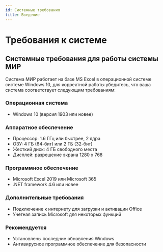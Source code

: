 ```yaml
---
id: Системные требования
title: Введение
---
```

# Требования к системе

## Системные требования для работы системы МИР

Система МИР работает на  базе MS Excel в операционной системе системе Windows 10, для корректной работы убедитесь, что ваша система соответствует следующим требованиям:

### Операционная система

- Windows 10 (версия 1903 или новее)

### Аппаратное обеспечение

- Процессор: 1.6 ГГц или быстрее, 2 ядра
- ОЗУ: 4 ГБ (64-бит) или 2 ГБ (32-бит)
- Жесткий диск: 4 ГБ свободного места
- Дисплей: разрешение экрана 1280 x 768

### Программное обеспечение

- Microsoft Excel 2019 или Microsoft 365
- .NET framework 4.6 или новее

### Дополнительные требования

- Подключение к интернету для загрузки и активации Office
- Учетная запись Microsoft для некоторых функций

### Рекомендуется

- Установлены последние обновления Windows
- Антивирусное программное обеспечение для безопасности
